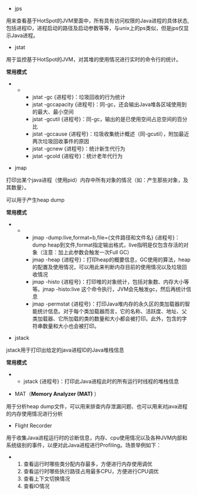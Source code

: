 - jps

用来查看基于HotSpot的JVM里面中，所有具有访问权限的Java进程的具体状态, 包括进程ID，进程启动的路径及启动参数等等，与unix上的ps类似，但是jps仅显示Java进程。

- jstat

用于监控基于HotSpot的JVM，对其堆的使用情况进行实时的命令行的统计。

**常用模式**

- - - jstat -gc {进程号}：垃圾回收的行为统计
    - jstat -gccapacity {进程号}：同-gc，还会输出Java堆各区域使用到的最大、最小空间
    - jstat -gcutil {进程号}：同-gc，输出的是已使用空间占总空间的百分比
    - jstat -gccause {进程号}：垃圾收集统计概述（同-gcutil），附加最近两次垃圾回收事件的原因
    - jstat -gcnew {进程号}：统计新生代行为
    - jstat -gcold {进程号}：统计老年代行为

- jmap

打印出某个java进程（使用pid）内存中所有对象的情况（如：产生那些对象，及其数量）。

可以用于产生heap dump

**常用模式**

- - - jmap -dump:live,format=b,file={文件路径和文件名} {进程号}：dump heap到文件,format指定输出格式，live指明是仅包含存活的对象（注意：加上此参数会触发一次Full GC）
    - jmap -heap {进程号}：打印heap的概要信息，GC使用的算法，heap的配置及使用情况，可以用此来判断内存目前的使用情况以及垃圾回收情况
    - jmap -histo {进程号}：打印堆的对象统计，包括对象数、内存大小等等。jmap -histo:live 这个命令执行，JVM会先触发gc，然后再统计信息
    - jmap -permstat {进程号}：打印Java堆内存的永久区的类加载器的智能统计信息。对于每个类加载器而言，它的名称、活跃度、地址、父类加载器、它所加载的类的数量和大小都会被打印。此外，包含的字符串数量和大小也会被打印。

- jstack

jstack用于打印出给定的java进程ID的Java堆栈信息

**常用模式**

- - jstack {进程号}：打印此Java进程此时的所有运行时线程的堆栈信息

- MAT（**Memory Analyzer (MAT)** ）

用于分析heap dump文件，可以用来排查内存泄漏问题、也可以用来对java进程的内存使用情况进行分析

- Flight Recorder

用于收集Java进程运行时的诊断信息，内存、cpu使用情况以及各种JVM内部和系统级别的事件，以便对此Java进程进行Profiling。场景举例如下：

- 1. 查看运行时哪些类分配内存最多，方便进行内存使用调优
  2. 查看运行时哪些执行路径占用最多CPU，方便进行CPU调优
  3. 查看上下文切换情况
  4. 查看IO情况
